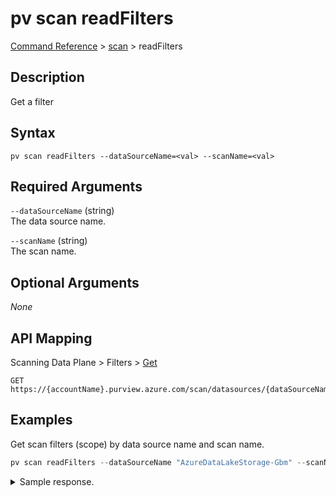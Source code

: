 # pv scan readFilters
[Command Reference](../../../README.md#command-reference) > [scan](./main.md) > readFilters

## Description
Get a filter

## Syntax
```
pv scan readFilters --dataSourceName=<val> --scanName=<val>
```

## Required Arguments
`--dataSourceName` (string)  
The data source name.

`--scanName` (string)  
The scan name.

## Optional Arguments
*None*

## API Mapping
Scanning Data Plane > Filters > [Get](https://docs.microsoft.com/en-us/rest/api/purview/scanningdataplane/filters/get)
```
GET https://{accountName}.purview.azure.com/scan/datasources/{dataSourceName}/scans/{scanName}/filters/custom
```

## Examples
Get scan filters (scope) by data source name and scan name.
```powershell
pv scan readFilters --dataSourceName "AzureDataLakeStorage-Gbm" --scanName "Scan-5Jc"
```
<details><summary>Sample response.</summary>
<p>

```json
{
    "id": "datasources/AzureDataLakeStorage-Gbm/scans/Scan-5Jc/filters/custom",
    "name": "custom",
    "properties": {
        "excludeRegexes": null,
        "excludeUriPrefixes": [
            "https://esg26fa7f24adls.dfs.core.windows.net/01-bronze",
            "https://esg26fa7f24adls.dfs.core.windows.net/02-silver",
            "https://esg26fa7f24adls.dfs.core.windows.net/esg26fa7f24fs"
        ],
        "includeRegexes": null,
        "includeUriPrefixes": [
            "https://esg26fa7f24adls.dfs.core.windows.net/",
            "https://esg26fa7f24adls.dfs.core.windows.net/03-gold"
        ]
    }
}
```
</p>
</details>